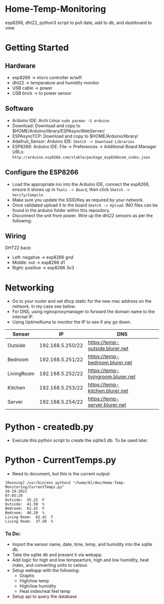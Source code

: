 # Home-Temp-Monitoring
esp8266, dht22, python3 script to pull date, add to db, and dashboard to view

# Getting Started
## Hardware
- esp8266 -> micro controller w/wifi
- dht22 -> temperature and humidity monitor
- USB cable -> power
- USB brick -> to power sensor

## Software 
- Arduino IDE: Arch Linux ``sudo pacman -S arduino``
- Download: Download and copy to $HOME/Arduino/library/ESPAsyncWebServer/
- ESPAsyncTCP: Download and copy to $HOME/Arduino/library/
- Adafruit_Sensor: Arduino IDE: ``Sketch -> Download Libraries``
- ESP8266: Arduino IDE: File -> Preferences -> Additional Board Manager URLs: ``http://arduino.esp8266.com/stable/package_esp8266com_index.json``

## Configure the ESP8266
- Load the appropriate ino into the Arduino IDE, connect the esp8266, ensure it shows up in ``Tools -> Board``, then click ``Sketch -> Verify/Compile``. 
- Make sure you update the SSID/Key as required by your network.
- Once validated upload it to the board ``Sketch -> Upload``. INO files can be found in the arduino folder within this repository. 
- Disconnect the unit from power. Wire up the dht22 sensors as per the following:

## Wiring
DHT22 back:
- Left: negative -> esp8266 gnd
- Middle: out -> esp8266 d1
- Right: positive -> esp8266 3v3

# Networking
- Go to your router and set dhcp static for the new mac address on the network. In my case see below.
- For DNS, using nginxproxymanager to forward the domain name to the internal IP.
- Using UptimeKuma to monitor the IP to see if any go down. 

| Sensor | IP | DNS |
|---|---|---|
| Outside | 192.168.5.250/22| https://temp-outside.blurer.net|
| Bedroom | 192.168.5.251/22| https://temp-bedroom.blurer.net|
| LivingRoom | 192.168.5.252/22| https://temp-livingroom.blurer.net|
| Kitchen | 192.168.5.253/22| https://temp-kitchen.blurer.net|
| Server | 192.168.5.254/22| https://temp-server.blurer.net|

# Python - createdb.py
- Execute this python script to create the sqlite3 db. To be used later. 

# Python - CurrentTemps.py
- Need to document, but this is the current output:

```
[Running] /usr/bin/env python3 "/home/bl/dev/Home-Temp-Monitoring/CurrentTemps.py"
10-19-2022
07:05:29
Outside:  55.22  F
Outside:  41.50  %
Bedroom:  62.42  F
Bedroom:  46.20  %
Living Room:  62.42  F
Living Room:  37.50  %
```

### To Do:
- Import the sensor name, date, time, temp, and humidity into the sqlite db. 
- Take the sqlite db and present it via webapp.
- Add logic for high and low tempearture, high and low humidity, heat index, and converting units to celsius
- Setup webapp with the following:
    - Graphs
    - High/low temp
    - High/low humidity
    - Heat index/real feel temp
- Setup api to query the database